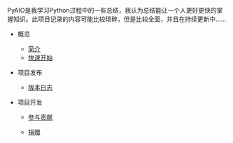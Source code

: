 PyAIO是我学习Python过程中的一些总结，我认为总结能让一个人更好更快的掌握知识。此项目记录的内容可能比较琐碎，但是比较全面，并且在持续更新中......

- 概览
  - [简介](zh-cn/intro)
  - [快速开始](zh-cn/quickstart)
  
- 项目发布
  - [版本日志](zh-cn/changelog)
  
- 项目开发
  - [参与贡献](zh-cn/contribution)
  
  - [捐赠](zh-cn/donate)
  
    

